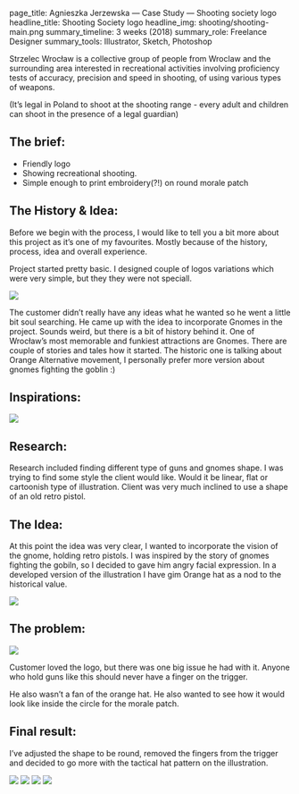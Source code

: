 page_title: Agnieszka Jerzewska — Case Study — Shooting society logo
headline_title: Shooting Society logo
headline_img: shooting/shooting-main.png
summary_timeline: 3 weeks (2018)
summary_role: Freelance Designer
summary_tools: Illustrator, Sketch, Photoshop

Strzelec Wrocław is a collective group of people from Wroclaw and the surrounding area 
interested in recreational activities involving proficiency tests of accuracy, precision and speed in shooting, 
of using various types of weapons.

(It’s legal in Poland to shoot at the shooting range - every adult and children can shoot 
in the presence of a legal guardian)

## The brief:

* Friendly logo
* Showing recreational shooting.
* Simple enough to print embroidery(?!) on round morale patch

## The History & Idea:

Before we begin with the process, I would like to tell you a bit more about this project as it’s one of my favourites. 
Mostly because of the history, process, idea and overall experience. 

Project started pretty basic. I designed couple of logos variations which were very simple, but they they were not speciall.

<div class="graphic-auto">
    <img src="/resources/img/case-studies/pages/shooting/shooting-logo1.png" />
</div>

The customer didn’t really have any ideas what he wanted so he went a little bit soul searching. He came up with the 
idea to incorporate Gnomes in the project. Sounds weird, but there is a bit of history behind it. One of Wrocław’s 
most memorable and funkiest attractions are Gnomes. There are couple of stories and tales how it started. The historic 
one is talking about Orange Alternative movement, I personally prefer more version about gnomes fighting the goblin :)

## Inspirations:

<div class="graphic wide">
    <img src="/resources/img/case-studies/pages/shooting/shooting-inspi.png" />
</div>

## Research:

Research included finding different type of guns and gnomes shape. I was trying to find some style the client would 
like. Would it be linear, flat or cartoonish type of illustration. Client was very much inclined to use a shape 
of an old retro pistol.

## The Idea:

At this point the idea was very clear, I wanted to incorporate the vision of the gnome, holding retro 
pistols. I was inspired by the story of gnomes fighting the gobiln, so I decided to gave him angry facial 
expression. In a developed version of the illustration I have gim Orange hat as a nod to the historical value.

<div class="graphic ultrawide">
    <img src="/resources/img/case-studies/pages/shooting/shooting-logo2.png" />
</div>

## The problem:

<div class="graphic additional">
    <img src="/resources/img/case-studies/pages/shooting/shooting-logo3.png" />
</div>

Customer loved the logo, but there was one big issue he had with it. Anyone who hold guns like 
this should never have a finger on the trigger. 

He also wasn’t a fan of the orange hat. He also wanted to see how it would look like inside 
the circle for the morale patch.

## Final result:

I’ve adjusted the shape to be round, removed the fingers from the trigger and decided to go more with the
tactical hat pattern on the illustration. 

<div class="graphic ultrawide">
    <img src="/resources/img/case-studies/pages/shooting/shooting-final.png" />
    <img src="/resources/img/case-studies/pages/shooting/shooting-final1.png" />
    <img src="/resources/img/case-studies/pages/shooting/shooting-final2.png" />
    <img src="/resources/img/case-studies/pages/shooting/shooting-final3.png" />
</div>
